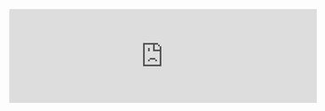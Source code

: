 <iframe frameborder="0" src="https://itch.io/embed/2771072?linkback=true&amp;border_width=2&amp;bg_color=222222&amp;fg_color=eeeeee&amp;link_color=f44248&amp;border_color=55047d" width="554" height="169"><a href="https://adartes-dev.itch.io/age-of-magic-battles-path-of-cards">Age of Magic Battles: Path of Cards by AdArtes-dev</a></iframe>
